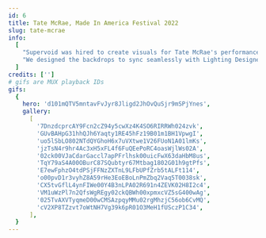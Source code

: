 ```yaml
---
id: 6
title: Tate McRae, Made In America Festival 2022
slug: tate-mcrae
info:
  [
    "Supervoid was hired to create visuals for Tate McRae's performance at Made In America Festival 2022. Our aim was to craft moody and atmospheric content, punctuated with bursts of passion and energy. We blended modern motion graphics with grungy textures and 70s-era psychedelic visual art styles like liquid light shows and analog video synthesis. The result was a dynamic and immersive experience that perfectly complemented Tate's powerful performance.",
    "We designed the backdrops to sync seamlessly with Lighting Designer Lenny Sasso's lighting cues, and used Notch to create custom camera effects that matched the color scheme and intensity of the visuals. This coordination ensured that every moment on stage was visually cohesive and impactful.",
  ]
credits: ['']
# gifs are MUX playback IDs
gifs:
  {
    hero: 'd101mQTV5mntavFvJyr8Jligd2JhOvQuSjr9mSPjYnes',
    gallery:
      [
        '7DnzdcprcAY9Fcn2cZ94y5cwXz4K4SO6RIRRWh024zvk',
        'GUvBAHpG31hhQJh6Yaqty1RE45hFz19B01m1BH1VpwgI',
        'uo5lSbLO802NTdQYGhoH6x7uVXtwe1V26FUoN1A01lmKs',
        'jzTsN4r9hr4Ac3xH5xFL4f6FuQEePoRC4oasWjlWs02A',
        '02ck00VJaCdarGaccl7apPFrlhsk00uicFwX63daHbM8us',
        'TqY79aS4A00OBurC87SQubtyr67Mtbag1802G01h9gtPfs',
        'E7ewFphzO4tdPSjFFNzZXTnL9LFbUPfZrb5tALFt114',
        'o00pvD1r3vyhZ8A59rHe3EoEBoLnPmZbq2Vaq5T0038sk',
        'CX5tvGflL4ynFIWe00Y4B3nLPA02R691n4ZEVK02H8I2c4',
        'VM1uWzPl7n2QfsWgREgy02ckQBWh00xpmxcVZ5sG400wAg',
        '025TvAXVTyqmeD00wCMSAzpqyMMu02rgMhzjC56ob6CvMQ',
        'cV2XP8TZzvt7oWtNH7Vg39k6pR01O3MeH1fUSczP1C34',
      ],
  }
---
```

